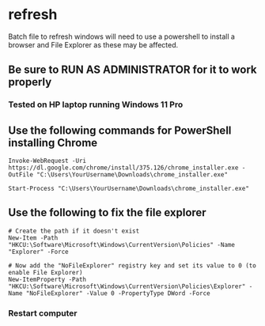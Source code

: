 # refresh
Batch file to refresh windows
will need to use a powershell to install a browser and 
File Explorer as these may be affected.

## Be sure to RUN AS ADMINISTRATOR for it to work properly

### Tested on HP laptop running Windows 11 Pro


## Use the following commands for PowerShell installing Chrome

```
Invoke-WebRequest -Uri https://dl.google.com/chrome/install/375.126/chrome_installer.exe -OutFile "C:\Users\YourUsername\Downloads\chrome_installer.exe"
```
```
Start-Process "C:\Users\YourUsername\Downloads\chrome_installer.exe"
```
## Use the following to fix the file explorer

```
# Create the path if it doesn't exist
New-Item -Path "HKCU:\Software\Microsoft\Windows\CurrentVersion\Policies" -Name "Explorer" -Force
```
```
# Now add the "NoFileExplorer" registry key and set its value to 0 (to enable File Explorer)
New-ItemProperty -Path "HKCU:\Software\Microsoft\Windows\CurrentVersion\Policies\Explorer" -Name "NoFileExplorer" -Value 0 -PropertyType DWord -Force
```

### Restart computer
